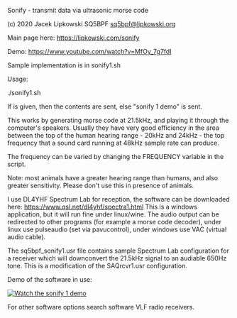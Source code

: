 Sonify - transmit data via ultrasonic morse code

(c) 2020 Jacek Lipkowski SQ5BPF <sq5bpf@lipkowski.org>

Main page here: https://lipkowski.com/sonify

Demo: https://www.youtube.com/watch?v=MfOy_7g7fdI


Sample implementation is in sonify1.sh

Usage:

./sonify1.sh 

If  is  given, then the contents are sent, else "sonify 1 demo" is sent.

This works by generating morse code at 21.5kHz, and playing it through the computer's speakers.
Usually they have very good efficiency in the area between the top of the human hearing range - 
20kHz and 24kHz - the top frequency that a sound card running at 48kHz sample rate can produce. 

The frequency can be varied by changing the FREQUENCY variable in the script.

Note: most animals have a greater hearing range than humans, and also greater sensitivity. 
Please don't use this in presence of animals.

I use DL4YHF Spectrum Lab for reception, the software can be downloaded here: 
https://www.qsl.net/dl4yhf/spectra1.html
This is a windows application, but it will run fine under linux/wine. 
The audio output can be redirected to other programs (for example a morse code
decoder), under linux use pulseaudio (set via pavucontrol), under
windows use VAC (virtual audio cable).

The sq5bpf_sonify1.usr file contains sample Spectrum Lab configuration for
a receiver which will downconvert the 21.5kHz signal to an audiable 650Hz tone.
This is a modification of the SAQrcvr1.usr configuration.

Demo of the software in use:

[![Watch the sonify 1 demo](https://img.youtube.com/vi/MfOy_7g7fdI/hqdefault.jpg)](https://youtu.be/MfOy_7g7fdI )

For other software options search software VLF radio receivers.



